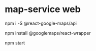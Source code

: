 # map-service web



npm i -S @react-google-maps/api



npm install @googlemaps/react-wrapper


npm start